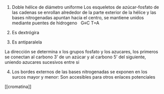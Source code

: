 

1.  Doble hélice de diámetro uniforme
    Los esqueletos de azúcar-fosfato de las cadenas se enrollan alrededor de la parte exterior de la hélice y las bases nitrogenadas apuntan hacia el centro, se mantiene unidos mediante puentes de hidrogeno   G≡C T=A

2.  Es dextrógira
    
3.  Es antiparalela
    

La dirección se determina x los grupos fosfato y los azucares, los primeros se conectan al carbono 3’ de un azúcar y al carbono 5’ del siguiente, uniendo azucares sucesivos entre si

4.  Los bordes externos de las bases nitrogenadas se exponen en los surcos mayor y menor: Son accesibles para otros enlaces potenciales


[[cromatina]]